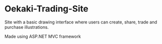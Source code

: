 # Oekaki-Trading-Site
Site with a basic drawing interface where users can create, share, trade and purchase illustrations.

Made using ASP.NET MVC framework
